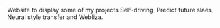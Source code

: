 Website to display some of my projects Self-driving, Predict future slaes, Neural style transfer and Webliza.
